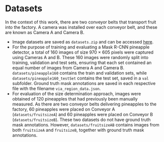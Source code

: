 # Datasets

In the context of this work, there are two conveyor belts that transport fruit into the factory. A camera was installed over each conveyor belt, and these are known as Camera A and Camera B.

* Image datasets are saved as `datasets.zip` and can be accessed [here](https://drive.google.com/drive/folders/1OQQOM0r_9_lTYDCh-D4nksKNZFarVFyL?usp=sharing). 
* For the purpose of training and evaluating a Mask R-CNN pineapple detector, a total of 160 images of size 970 × 605 pixels were captured using Cameras A and B. These 160 images were randomly split into training, validation and test sets, ensuring that each set contained an equal number of images from Camera A and Camera B. `datasets/pineapple160` contains the train and validation sets, while `datasets/pineapple160_testSet` contains the test set, saved in a `val` subfolder. Ground truth mask annotations are saved in each respective file with the filename `via_region_data.json`.
* For evaluation of the size determination approach, images were obtained of 120 pineapples that had previously been manually measured. As there are two conveyor belts delivering pineapples to the factory, 60 pineapples were placed on Conveyor A (`datasets/fruitsizeA`) and 60 pineapples were placed on Conveyor B (`datasets/fruitsizeB`). These two datasets do not have ground truth mask annotations. However, `datasets/fruitsizeAB` contains images from both `fruitsizeA` and `fruitsizeB`, together with ground truth mask annotations.